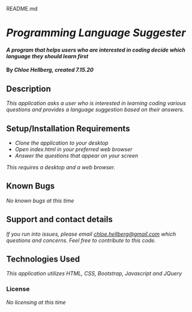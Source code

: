 README.md

# _Programming Language Suggester_

#### _A program that helps users who are interested in coding decide which language they should learn first_

#### By _**Chloe Hellberg, created 7.15.20**_

## Description

_This application asks a user who is interested in learning coding various questions and provides a language suggestion based on their answers._

## Setup/Installation Requirements

* _Clone the application to your desktop_
* _Open index.html in your preferred web browser_
* _Answer the questions that appear on your screen_

_This requires a desktop and a web browser._

## Known Bugs

_No known bugs at this time_

## Support and contact details

_If you run into issues, please email chloe.hellberg@gmail.com which questions and concerns. Feel free to contribute to this code._

## Technologies Used

_This application utilizes HTML, CSS, Bootstrap, Javascript and JQuery_

### License

*No licensing at this time*